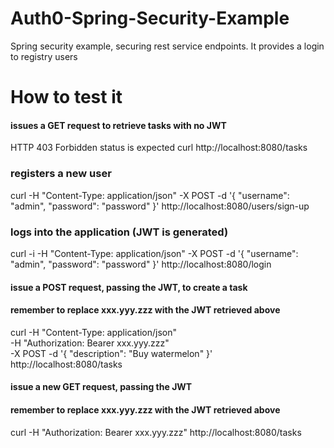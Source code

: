 # Auth0-Spring-Security-Example
Spring security example, securing rest service endpoints. It provides a login to registry users

# How to test it

#### issues a GET request to retrieve tasks with no JWT
HTTP 403 Forbidden status is expected
curl http://localhost:8080/tasks

### registers a new user
curl -H "Content-Type: application/json" -X POST -d '{
    "username": "admin",
    "password": "password"
}' http://localhost:8080/users/sign-up

### logs into the application (JWT is generated)
curl -i -H "Content-Type: application/json" -X POST -d '{
    "username": "admin",
    "password": "password"
}' http://localhost:8080/login

#### issue a POST request, passing the JWT, to create a task
#### remember to replace xxx.yyy.zzz with the JWT retrieved above
curl -H "Content-Type: application/json" \
-H "Authorization: Bearer xxx.yyy.zzz" \
-X POST -d '{
    "description": "Buy watermelon"
}'  http://localhost:8080/tasks

#### issue a new GET request, passing the JWT
#### remember to replace xxx.yyy.zzz with the JWT retrieved above
curl -H "Authorization: Bearer xxx.yyy.zzz" http://localhost:8080/tasks

